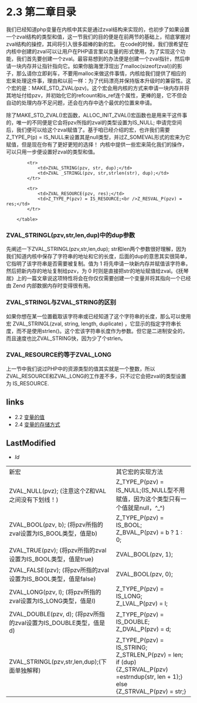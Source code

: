 # 2.3 第二章目录 

我们已经知道php变量在内核中其实是通过zval结构来实现的，也初步了如果设置一个zval结构的类型和值，这一节我们的目的便是在前两节的基础上，彻底掌握对zval结构的操控，其间将引入很多超棒的新的宏。
在code的时候，我们很希望在内核中创建的zval可以让用户在PHP语言里以变量的形式使用，为了实现这个功能，我们首先要创建一个zval。最容易想到的办法便是创建一个zval指针，然后申请一块内存并让指针指向它。如果你脑海里浮现出了malloc(sizeof(zval))的影子，那么请你立即刹车，不要用malloc来做这件事情，内核给我们提供了相应的宏来处理这件事，理由和以前一样：为了代码漂亮并保持版本升级时的兼容性。这个宏的是：MAKE_STD_ZVAL(pzv)。这个宏会用内核的方式来申请一块内存并将其地址付给pzv，并初始化它的refcount和is_ref连个属性，更棒的是，它不但会自动的处理内存不足问题，还会在内存中选个最优的位置来申请。

<p class="note">除了MAKE_STD_ZVAL()宏函数，ALLOC_INIT_ZVAL()宏函数也是用来干这件事的，唯一的不同便是它会将pzv所指的zval的类型设置为IS_NULL;
申请完空间后，我们便可以给这个zval赋值了。基于咱已经介绍的宏，也许我们需要Z_TYPE_P(p) = IS_NULL来设置其是null类型，并过Z_SOMEVAL形式的宏来为它赋值，但是现在你有了更好更短的选择！
内核中提供一些宏来简化我们的操作，可以只用一步便设置好zval的类型和值。
<table class="table-common">
			<tr>
				<td>新宏</td>
				<td>其它宏的实现方法</td>
			</tr>
			<tr>
				<td>ZVAL_NULL(pvz); <span class="ps">(注意这个Z和VAL之间没有下划线！)</span></td>
				<td>Z_TYPE_P(pzv) = IS_NULL;<span class="ps">(IS_NULL型不用赋值，因为这个类型只有一个值就是null，^_^)</span></td>
			</tr>
			<tr>
				<td>ZVAL_BOOL(pzv, b); <span class="ps">(将pzv所指的zval设置为IS_BOOL类型，值是b)</span></td>
				<td>Z_TYPE_P(pzv) = IS_BOOL;<br />Z_BVAL_P(pzv) = b ? 1 : 0;</td>
			</tr>
			<tr>
				<td>ZVAL_TRUE(pzv); <span class="ps">(将pzv所指的zval设置为IS_BOOL类型，值是true)</span></td>
				<td>ZVAL_BOOL(pzv, 1);</td>
			</tr>
			<tr>
				<td>ZVAL_FALSE(pzv); <span class="ps">(将pzv所指的zval设置为IS_BOOL类型，值是false)</span></td>
				<td>ZVAL_BOOL(pzv, 0);</td>
			</tr>
			<tr>
				<td>ZVAL_LONG(pzv, l);  <span class="ps">(将pzv所指的zval设置为IS_LONG类型，值是l)</span></td>
				<td>Z_TYPE_P(pzv) = IS_LONG;<br />Z_LVAL_P(pzv) = l;</td>
			</tr>
			<tr>
				<td>ZVAL_DOUBLE(pzv, d); <span class="ps">(将pzv所指的zval设置为IS_DOUBLE类型，值是d)</span></td>
				<td>Z_TYPE_P(pzv) = IS_DOUBLE;<br />Z_DVAL_P(pzv) = d;</td>
			</tr>
			<tr>
				<td>ZVAL_STRINGL(pzv,str,len,dup);<span class="ps">(下面单独解释)</span></td>
				<td>Z_TYPE_P(pzv) = IS_STRING;<br />Z_STRLEN_P(pzv) = len;<br />if (dup) <br />{Z_STRVAL_P(pzv) =estrndup(str, len + 1);} <br />else<br /> {Z_STRVAL_P(pzv) = str;}</td>
			</tr>
			
			<tr>
				<td>ZVAL_STRING(pzv, str, dup);</td>
				<td>ZVAL _STRINGL(pzv, str,strlen(str), dup);</td>
			</tr>
			
			<tr>
				<td>ZVAL_RESOURCE(pzv, res);</td>
				<td>Z_TYPE_P(pzv) = IS_RESOURCE;<br />Z_RESVAL_P(pzv) = res;</td>
			</tr>
			
		</table>
### ZVAL_STRINGL(pzv,str,len,dup)中的dup参数
先阐述一下ZVAL_STRINGL(pzv,str,len,dup); str和len两个参数很好理解，因为我们知道内核中保存了字符串的地址和它的长度，后面的dup的意思其实很简单，它指明了该字符串是否需要被复制。值为 1 将先申请一块新内存并赋值该字符串，然后把新内存的地址复制给pzv，为 0 时则是直接把str的地址赋值给zval。《抚琴居》上的一篇文章说这项特性将会在你仅仅需要创建一个变量并将其指向一个已经由 Zend 内部数据内存时变得很有用。
### ZVAL_STRINGL与ZVAL_STRING的区别
如果你想在某一位置截取该字符串或已经知道了这个字符串的长度，那么可以使用宏 ZVAL_STRINGL(zval, string, length, duplicate) ，它显示的指定字符串长度，而不是使用strlen()。这个宏该字符串长度作为参数。但它是二进制安全的，而且速度也比ZVAL_STRING快，因为少了个strlen。
### ZVAL_RESOURCE约等于ZVAL_LONG
上一节中我们说过PHP中的资源类型的值其实就是一个整数，所以ZVAL_RESOURCE和ZVAL_LONG的工作差不多，只不过它会把zval的类型设置为 IS_RESOURCE.


## links
   * 2.2 [变量的值](<2.2.md>)
   * 2.4 [变量的存储方式](<2.4.md>)

## LastModified 
   * $Id$
